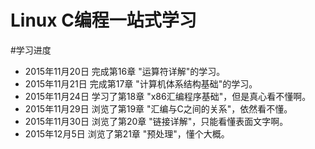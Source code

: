 # Linux C编程一站式学习
#学习进度

* 2015年11月20日 完成第16章 "运算符详解"的学习。  
* 2015年11月21日 完成第17章 "计算机体系结构基础"的学习。
* 2015年11月24日 学习了第18章 "x86汇编程序基础"，但是真心看不懂啊。
* 2015年11月29日 浏览了第19章 "汇编与C之间的关系"，依然看不懂。
* 2015年11月30日 浏览了第20章 "链接详解"，只能看懂表面文字啊。
* 2015年12月5日 浏览了第21章 "预处理"，懂个大概。
